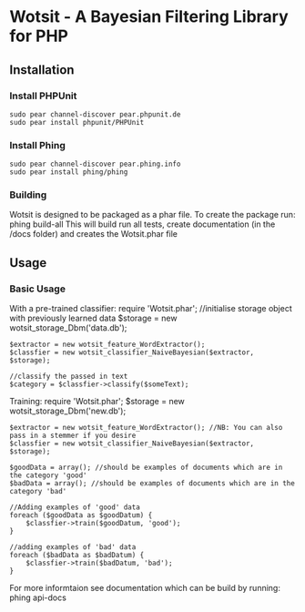 # Wotsit - A Bayesian Filtering Library for PHP

## Installation

### Install PHPUnit
    sudo pear channel-discover pear.phpunit.de
    sudo pear install phpunit/PHPUnit

### Install Phing
    sudo pear channel-discover pear.phing.info
    sudo pear install phing/phing


### Building
Wotsit is designed to be packaged as a phar file. To create the package run:
    phing build-all
This will build run all tests, create documentation (in the /docs folder) and creates the Wotsit.phar file

## Usage

### Basic Usage

With a pre-trained classifier:
    require 'Wotsit.phar';
    //initialise storage object with previously learned data
    $storage = new wotsit_storage_Dbm('data.db');

    $extractor = new wotsit_feature_WordExtractor();
    $classfier = new wotsit_classifier_NaiveBayesian($extractor, $storage);

    //classify the passed in text
    $category = $classfier->classify($someText);

Training:
    require 'Wotsit.phar';
    $storage = new wotsit_storage_Dbm('new.db');

    $extractor = new wotsit_feature_WordExtractor(); //NB: You can also pass in a stemmer if you desire
    $classfier = new wotsit_classifier_NaiveBayesian($extractor, $storage);

    $goodData = array(); //should be examples of documents which are in the category 'good'
    $badData = array(); //should be examples of documents which are in the category 'bad'

    //Adding examples of 'good' data
    foreach ($goodData as $goodDatum) {
        $classfier->train($goodDatum, 'good');
    }

    //adding examples of 'bad' data
    foreach ($badData as $badDatum) {
        $classfier->train($badDatum, 'bad');
    }

For more informtaion see documentation which can be build by running:
    phing api-docs
